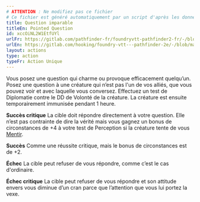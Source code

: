 ```yaml
---
# ATTENTION : Ne modifiez pas ce fichier
# Ce fichier est généré automatiquement par un script d'après les données du module Foundry VTT officiel et de sa traduction
title: Question imparable
titleEn: Pointed Question
id: xccOiNL2W1EtfUYl
urlFr: https://gitlab.com/pathfinder-fr/foundryvtt-pathfinder2-fr/-/blob/master/data/actions/xccOiNL2W1EtfUYl.htm
urlEn: https://gitlab.com/hooking/foundry-vtt---pathfinder-2e/-/blob/master/packs/data/actions.db/pointed-question.json
layout: actions
type: action
typeFr: Action Unique
---
```

Vous posez une question qui charme ou provoque efficacement quelqu’un. Posez une question à une créature qui n’est pas l'un de vos alliés, que vous pouvez voir et avec laquelle vous conversez. Effectuez un test de Diplomatie contre le DD de Volonté de la créature. La créature est ensuite temporairement immunisée pendant 1 heure.

**Succès critique** La cible doit répondre directement à votre question. Elle n’est pas contrainte de dire la vérité mais vous gagnez un bonus de circonstances de +4 à votre test de Perception si la créature tente de vous [Mentir](mentir.md).

**Succès** Comme une réussite critique, mais le bonus de circonstances est de +2.

**Échec** La cible peut refuser de vous répondre, comme c’est le cas d'ordinaire.

**Échec critique** La cible peut refuser de vous répondre et son attitude envers vous diminue d’un cran parce que l’attention que vous lui portez la vexe.
